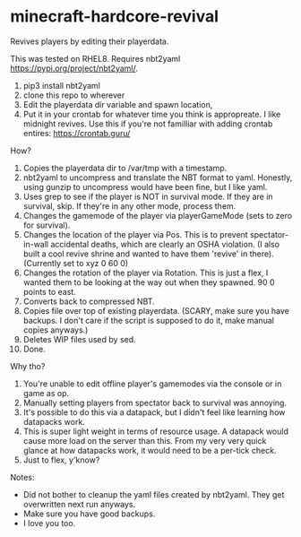 # minecraft-hardcore-revival
Revives players by editing their playerdata.

This was tested on RHEL8. Requires nbt2yaml https://pypi.org/project/nbt2yaml/.

1) pip3 install nbt2yaml
2) clone this repo to wherever
3) Edit the playerdata dir variable and spawn location,
4) Put it in your crontab for whatever time you think is appropreate. I like midnight revives. Use this if you're not familliar with adding crontab entires: https://crontab.guru/

How?

1) Copies the playerdata dir to /var/tmp with a timestamp.
2) nbt2yaml to uncompress and translate the NBT format to yaml. Honestly, using gunzip to uncompress would have been fine, but I like yaml.
3) Uses grep to see if the player is NOT in survival mode. If they are in survival, skip. If they're in any other mode, process them.
4) Changes the gamemode of the player via playerGameMode (sets to zero for survival).
5) Changes the location of the player via Pos. This is to prevent spectator-in-wall accidental deaths, which are clearly an OSHA violation. (I also built a cool revive shrine and wanted to have them 'revive' in there). (Currently set to xyz 0 60 0)
6) Changes the rotation of the player via Rotation. This is just a flex, I wanted them to be looking at the way out when they spawned. 90 0 points to east. 
7) Converts back to compressed NBT.
8) Copies file over top of existing playerdata. (SCARY, make sure you have backups. I don't care if the script is supposed to do it, make manual copies anyways.)
9) Deletes WIP files used by sed.
10) Done.

Why tho?

1) You're unable to edit offline player's gamemodes via the console or in game as op. 
2) Manually setting players from spectator back to survival was annoying.
3) It's possible to do this via a datapack, but I didn't feel like learning how datapacks work.
4) This is super light weight in terms of resource usage. A datapack would cause more load on the server than this. From my very very quick glance at how datapacks work, it would need to be a per-tick check. 
5) Just to flex, y'know?

Notes:

- Did not bother to cleanup the yaml files created by nbt2yaml. They get overwritten next run anyways.
- Make sure you have good backups.
- I love you too.
